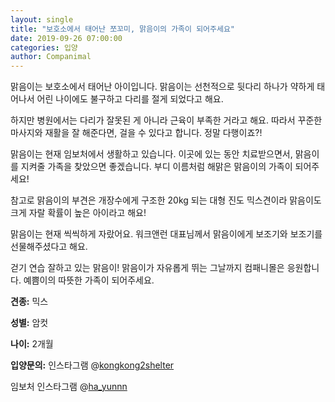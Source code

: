 ```yaml
---
layout: single
title: "보호소에서 태어난 쪼꼬미, 맑음이의 가족이 되어주세요"
date: 2019-09-26 07:00:00
categories: 입양
author: Companimal
---
```


맑음이는 보호소에서 태어난 아이입니다. 맑음이는 선천적으로 뒷다리 하나가 약하게 태어나서 어린 나이에도 불구하고 다리를 절게 되었다고 해요.

하지만 병원에서는 다리가 잘못된 게 아니라 근육이 부족한 거라고 해요. 따라서 꾸준한 마사지와 재활을 잘 해준다면, 걸을 수 있다고 합니다. 정말 다행이죠?!

맑음이는 현재 임보처에서 생활하고 있습니다. 이곳에 있는 동안 치료받으면서, 맑음이를 지켜줄 가족을 찾았으면 좋겠습니다. 부디 이름처럼 해맑은 맑음이의 가족이 되어주세요!

참고로 맑음이의 부견은 개장수에게 구조한 20kg 되는 대형 진도 믹스견이라 맑음이도 크게 자랄 확률이 높은 아이라고 해요!

맑음이는 현재 씩씩하게 자랐어요. 워크앤런 대표님께서 맑음이에게 보조기와 보조기를 선물해주셨다고 해요.

[](https://www.instagram.com/p/B5uPs2pHAmF/?utm_source=ig_web_copy_link)

걷기 연습 잘하고 있는 맑음이! 맑음이가 자유롭게 뛰는 그날까지 컴패니몰은 응원합니다. 예쁨이의 따뜻한 가족이 되어주세요.

**견종:** 믹스

**성별:** 암컷

**나이:** 2개월

**입양문의:** 인스타그램 @[kongkong2shelter](https://www.instagram.com/kongkong2shelter/)

임보처 인스타그램 @[ha_yunnn](https://www.instagram.com/ha_yunnn/)
